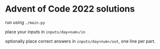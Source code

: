 # Advent of Code 2022 solutions

run using `./main.py`

place your inputs in `inputs/day<num>/in`

optionally place correct answers in `inputs/day<num>/out`, one line per part.
